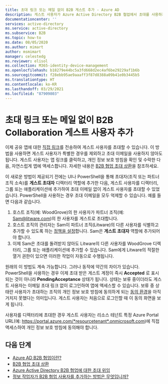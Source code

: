 ```yaml
---
title: 초대 링크 또는 메일 없이 B2B 게스트 추가 - Azure AD
description: 게스트 사용자가 Azure Active Directory B2B 협업에서 초대를 사용하지 않고 Azure AD에 다른 게스트 사용자를 추가하도록 할 수 있습니다.
documentationcenter: ''
services: active-directory
ms.service: active-directory
ms.subservice: B2B
ms.topic: how-to
ms.date: 08/05/2020
ms.author: mimart
author: msmimart
manager: celestedg
ms.reviewer: elisol
ms.collection: M365-identity-device-management
ms.openlocfilehash: b18279e44bc5a3fd668d2ec4af6be29229af1b6b
ms.sourcegitcommit: f28ebb95ae9aaaff3f87d8388a09b41e0b3445b5
ms.translationtype: HT
ms.contentlocale: ko-KR
ms.lasthandoff: 03/29/2021
ms.locfileid: "87909803"
---
```

# <a name="add-b2b-collaboration-guest-users-without-an-invitation-link-or-email"></a>초대 링크 또는 메일 없이 B2B Collaboration 게스트 사용자 추가

이제 공유 앱에 대한 [직접 링크](redemption-experience.md#redemption-through-a-direct-link)를 전송하여 게스트 사용자를 초대할 수 있습니다. 이 방법을 사용하면 게스트 사용자가 특별한 경우를 제외하고 초대 이메일을 사용하지 않아도 됩니다. 게스트 사용자는 앱 링크를 클릭하고, 개인 정보 보호 방침을 확인 및 수락한 다음, 자연스럽게 앱에 액세스합니다. 자세한 내용은 [B2B 협업 초대 상환](redemption-experience.md)을 참조하세요.

이 새로운 방법이 제공되기 전에는 UI나 PowerShell을 통해 초대자(조직 또는 파트너 조직 소속)를 **게스트 초대자** 디렉터리 역할에 추가한 다음, 게스트 사용자를 디렉터리, 그룹 또는 애플리케이션에 추가하여 초대 이메일 없이 게스트 사용자를 초대할 수 있었습니다. PowerShell을 사용하는 경우 초대 이메일을 모두 억제할 수 있습니다. 예를 들면 다음과 같습니다.

1. 호스트 조직(예: WoodGrove)의 한 사용자가 파트너 조직(예: Sam@litware.com)의 한 사용자를 게스트로 초대합니다.
2. 호스트 조직의 관리자는 Sam이 파트너 조직(Litware)의 다른 사용자를 식별하고 추가할 수 있도록 하는 [정책을 설정](delegate-invitations.md)합니다. Sam은 **게스트 초대자** 역할에 추가되어야 합니다.
3. 이제 Sam은 초대를 돌려받지 않아도 Litware의 다른 사용자를 WoodGrove 디렉터리, 그룹 또는 애플리케이션에 추가할 수 있습니다. Sam에게 Litware의 적절한 열거 권한이 있으면 이러한 작업이 자동으로 수행됩니다.
 
원래의 이 방법도 계속 가능합니다. 그러나 동작에 약간의 차이가 있습니다. PowerShell을 사용하는 경우 이제 초대 받은 게스트 계정이 즉시 **Accepted** 로 표시되는 것이 아니라 **PendingAcceptance** 상태가 됩니다. 상태는 보류 중이더라도 게스트 사용자는 이메일 초대 링크 없이 로그인하여 앱에 액세스할 수 있습니다. 보류 중 상태란 사용자가 초대하는 조직의 개인 정보 보호 방침에 동의하게 되는 [동의 환경](redemption-experience.md#consent-experience-for-the-guest)을 아직 거치지 못했다는 의미입니다. 게스트 사용자는 처음으로 로그인할 때 이 동의 화면을 보게 됩니다. 

사용자를 디렉터리에 초대한 경우 게스트 사용자는 리소스 테넌트 특정 Azure Portal URL(예: https://portal.azure.com/*resourcetenant*.onmicrosoft.com)에 직접 액세스하여 개인 정보 보호 방침에 동의해야 합니다.

## <a name="next-steps"></a>다음 단계

- [Azure AD B2B 협업이란?](what-is-b2b.md)
- [B2B 협업 초대 상환](redemption-experience.md)
- [Azure Active Directory B2B 협업에 대한 초대 위임](delegate-invitations.md)
- [정보 작업자가 B2B 협업 사용자를 추가하는 방법은 무엇입니까?](add-users-information-worker.md)

